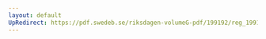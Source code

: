 ```yaml
---
layout: default
UpRedirect: https://pdf.swedeb.se/riksdagen-volumeG-pdf/199192/reg_199192/reg_199192_0468.pdf
---
```

